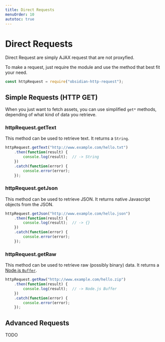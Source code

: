 ```yaml
---
title: Direct Requests
menuOrder: 10
autotoc: true
---
```


# Direct Requests

Direct Request are simply AJAX request that are not proxyfied.

To make a request, just require the module and use the method that best fit
your need.

```javascript
const httpRequest = require("obsidian-http-request");
```


## Simple Requests (HTTP GET)

When you just want to fetch assets, you can use simplified `get*` methods,
depending of what kind of data you retrieve.

### httpRequest.getText

This method can be used to retrieve text. It returns a `String`.

```javascript
httpRequest.getText("http://www.example.com/hello.txt")
    .then(function(result) {
        console.log(result);  // -> String
    })
    .catch(function(error) {
        console.error(error);
    });
```

### httpRequest.getJson

This method can be used to retrieve JSON. It returns native Javascript objects
from the JSON.

```javascript
httpRequest.getJson("http://www.example.com/hello.json")
    .then(function(result) {
        console.log(result);  // -> {}
    })
    .catch(function(error) {
        console.error(error);
    });
```

### httpRequest.getRaw

This method can be used to retrieve raw (possibly binary) data. It returns
a [Node.js `Buffer`][buffer].

```javascript
httpRequest.getRaw("http://www.example.com/hello.zip")
    .then(function(result) {
        console.log(result);  // -> Node.js Buffer
    })
    .catch(function(error) {
        console.error(error);
    });
```


## Advanced Requests

TODO



[buffer]: https://nodejs.org/api/buffer.html
